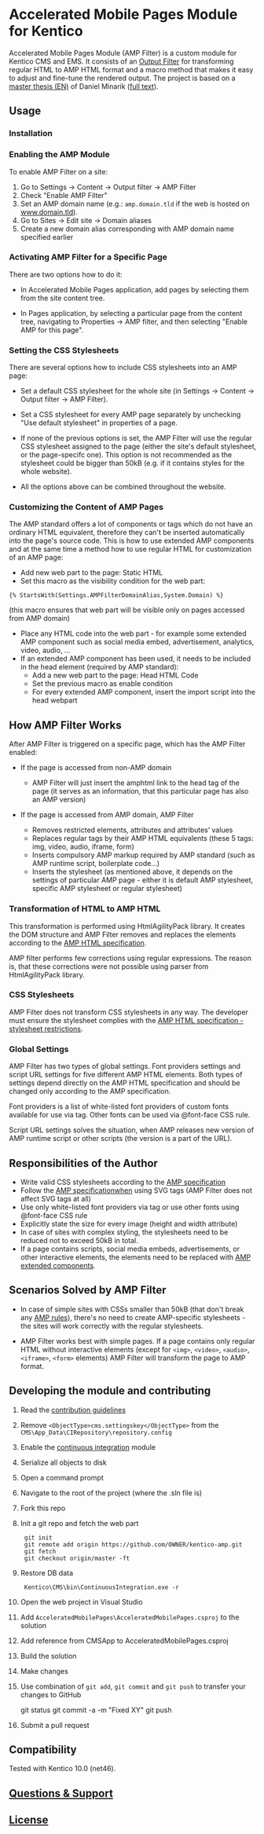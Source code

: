 # Accelerated Mobile Pages Module for Kentico

Accelerated Mobile Pages Module (AMP Filter) is a custom module for Kentico CMS and EMS. It consists of an [Output Filter](https://docs.kentico.com/k10/configuring-kentico/using-output-filters) for transforming regular HTML to AMP HTML format and a macro method that makes it easy to adjust and fine-tune the rendered output. The project is based on a [master thesis (EN)](https://is.muni.cz/th/409956/fi_m/?lang=en) of Daniel Minarik ([full text](https://is.muni.cz/th/409956/fi_m/thesis.pdf)).

## Usage

### Installation  


### Enabling the AMP Module

To enable AMP Filter on a site:

1. Go to Settings -> Content -> Output filter -> AMP Filter
2. Check "Enable AMP Filter"
3. Set an AMP domain name (e.g.: `amp.domain.tld` if the web is hosted on www.domain.tld).
4. Go to Sites -> Edit site -> Domain aliases
5. Create a new domain alias corresponding with AMP domain name specified earlier

### Activating AMP Filter for a Specific Page

There are two options how to do it:

* In Accelerated Mobile Pages application, add pages by selecting them from the site content tree.

*	In Pages application, by selecting a particular page from the content tree, navigating to Properties -> AMP filter, and then selecting "Enable AMP for this page".

### Setting the CSS Stylesheets

There are several options how to include CSS stylesheets into an AMP page:

*	Set a default CSS stylesheet for the whole site (in Settings -> Content -> Output filter -> AMP Filter).

*	Set a CSS stylesheet for every AMP page separately by unchecking "Use default stylesheet" in properties of a page.

*	If none of the previous options is set, the AMP Filter will use the regular CSS stylesheet assigned to the page (either the site's default stylesheet, or the page-specifc one). This option is not recommended as the stylesheet could be bigger than 50kB (e.g. if it contains styles for the whole website).

* All the options above can be combined throughout the website.

### Customizing the Content of AMP Pages

The AMP standard offers a lot of components or tags which do not have an ordinary HTML equivalent, therefore they can't be inserted automatically into the page's source code. This is how to use extended AMP components and at the same time a method how to use regular HTML for customization of an AMP page:
 
* Add new web part to the page: Static HTML
* Set this macro as the visibility condition for the web part:

`{% StartsWith(Settings.AMPFilterDomainAlias,System.Domain) %}`

(this macro ensures that web part will be visible only on pages accessed from AMP domain)

* Place any HTML code into the web part - for example some extended AMP component such as social media embed, advertisement, analytics, video, audio, …
* If an extended AMP component has been used, it needs to be included in the head element (required by AMP standard):
  * Add a new web part to the page: Head HTML Code
  * Set the previous macro as enable condition
  * For every extended AMP component, insert the import script into the head webpart

## How AMP Filter Works

After AMP Filter is triggered on a specific page, which has the AMP Filter enabled:

* If the page is accessed from non-AMP domain

  * AMP Filter will just insert the amphtml link to the head tag of the page (it serves as an information, that this particular page has also an AMP version)

* If the page is accessed from AMP domain, AMP Filter

  * Removes restricted elements, attributes and attributes’ values
  * Replaces regular tags by their AMP HTML equivalents (these 5 tags: img, video, audio, iframe, form)
  * Inserts compulsory AMP markup required by AMP standard (such as AMP runtime script, boilerplate code…)
  * Inserts the stylesheet (as mentioned above, it depends on the settings of particular AMP page - either it is default AMP stylesheet, specific AMP stylesheet or regular stylesheet)

### Transformation of HTML to AMP HTML

This transformation is performed using HtmlAgilityPack library. It creates the DOM structure and AMP Filter removes and replaces the elements according to the [AMP HTML specification](https://www.ampproject.org/docs/reference/spec).

AMP filter performs few corrections using regular expressions. The reason is, that these corrections were not possible using parser from HtmlAgilityPack library.

### CSS Stylesheets

AMP Filter does not transform CSS stylesheets in any way. The developer must ensure the stylesheet complies with the [AMP HTML specification - stylesheet restrictions](https://www.ampproject.org/docs/reference/spec#stylesheets).
 

### Global Settings

AMP Filter has two types of global settings. Font providers settings and script URL settings for five different AMP HTML elements. Both types of settings depend directly on the AMP HTML specification and should be changed only according to the AMP specification.

Font providers is a list of white-listed font providers of custom fonts available for use via <link> tag. Other fonts can be used via @font-face CSS rule.

Script URL settings solves the situation, when AMP releases new version of AMP runtime script or other scripts (the version is a part of the URL).

## Responsibilities of the Author

* Write valid CSS stylesheets according to the [AMP specification](https://www.ampproject.org/docs/reference/spec#stylesheets)
* Follow the [AMP specificationwhen](https://www.ampproject.org/docs/reference/spec#svg) using SVG tags (AMP Filter does not affect SVG tags at all)
* Use only white-listed font providers via <link> tag or use other fonts using @font-face CSS rule
* Explicitly state the size for every image (height and width attribute)
* In case of sites with complex styling, the stylesheets need to be reduced not to exceed 50kB in total.
* If a page contains scripts, social media embeds, advertisements, or other interactive elements, the elements need to be replaced with [AMP extended components](https://www.ampproject.org/docs/reference/components).

## Scenarios Solved by AMP Filter

* In case of simple sites with CSSs smaller than 50kB (that don't break any [AMP rules](https://www.ampproject.org/docs/reference/spec#stylesheets)), there's no need to create AMP-specific stylesheets - the sites will work correctly with the regular stylesheets.

* AMP Filter works best with simple pages. If a page contains only regular HTML without interactive elements (except for `<img>`, `<video>`, `<audio>`, `<iframe>`, `<form>` elements) AMP Filter will transform the page to AMP format.

## Developing the module and contributing
 1. Read the [contribution guidelines](https://github.com/Kentico/kentico-amp/blob/master/CONTRIBUTING.md)
 2. Remove `<ObjectType>cms.settingskey</ObjectType>` from the `CMS\App_Data\CIRepository\repository.config`
 3. Enable the [continuous integration](https://docs.kentico.com/display/K9/Setting+up+continuous+integration) module
 4. Serialize all objects to disk
 5. Open a command prompt
 6. Navigate to the root of the project (where the .sln file is)
 7. Fork this repo
 8. Init a git repo and fetch the web part
  
         git init
         git remote add origin https://github.com/OWNER/kentico-amp.git
         git fetch
         git checkout origin/master -ft

 9. Restore DB data
  
         Kentico\CMS\bin\ContinuousIntegration.exe -r
 10. Open the web project in Visual Studio
 11. Add `AcceleratedMobilePages\AcceleratedMobilePages.csproj` to the solution
 12. Add reference from CMSApp to AcceleratedMobilePages.csproj
 13. Build the solution
 14. Make changes
 15. Use combination of `git add`, `git commit` and `git push` to transfer your changes to GitHub
  
        git status
        git commit -a -m "Fixed XY"
        git push

 16. Submit a pull request
  
## Compatibility
Tested with Kentico 10.0 (net46).

## [Questions & Support](https://github.com/Kentico/Home/blob/master/README.md)

## [License](https://github.com/Kentico/kentico-amp/blob/master/LICENSE.txt)
